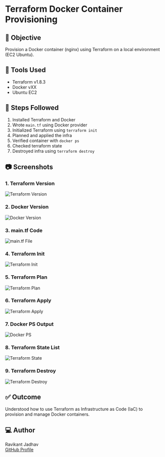 # Terraform Docker Container Provisioning

## 📌 Objective
Provision a Docker container (nginx) using Terraform on a local environment (EC2 Ubuntu).

## 🧰 Tools Used
- Terraform v1.8.3
- Docker vXX
- Ubuntu EC2

## 📝 Steps Followed
1. Installed Terraform and Docker
2. Wrote `main.tf` using Docker provider
3. Initialized Terraform using `terraform init`
4. Planned and applied the infra
5. Verified container with `docker ps`
6. Checked terraform state
7. Destroyed infra using `terraform destroy`

## 📷 Screenshots

### 1. Terraform Version
![Terraform Version](Terraform-Version.png)

### 2. Docker Version
![Docker Version](Docker-Version.png)

### 3. main.tf Code
![main.tf File](mainTF.png)

### 4. Terraform Init
![Terraform Init](Terraform-init.png)

### 5. Terraform Plan
![Terraform Plan](Terraform-plan.png)

### 6. Terraform Apply
![Terraform Apply](terraform-apply.png)

### 7. Docker PS Output
![Docker PS](docker-ps.png)

### 8. Terraform State List
![Terraform State](Terraform-state-list.png)

### 9. Terraform Destroy
![Terraform Destroy](terraform-destroy.png)

## ✅ Outcome
Understood how to use Terraform as Infrastructure as Code (IaC) to provision and manage Docker containers.

## 💻 Author
Ravikant Jadhav  
[GitHub Profile](https://github.com/Ravikant199899)
